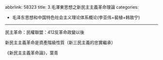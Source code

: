 abbrlink: 58323
title: 3.毛澤東思想之新民主主義革命理論
categories:
  - 毛泽东思想和中国特色社会主义理论体系概论(李亚伟+裴植+韩致宁)
---
民主革命：民權聯盟：412反革命政變以後

新民主主義革命是資產階級性質（新三民主義的忠實繼承）

《新民主主義革命論》，葉青